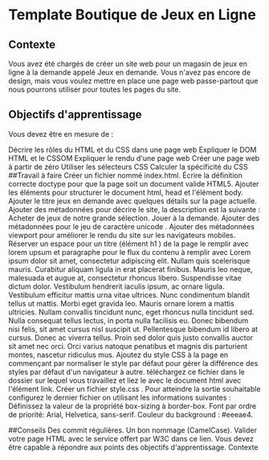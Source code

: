 #  Template Boutique de Jeux en Ligne
## Contexte
Vous avez été chargés de créer un site web pour un magasin de jeux en ligne à la demande appelé Jeux en demande. Vous n'avez pas encore de design, mais vous voulez mettre en place une page web passe-partout que nous pourrons utiliser pour toutes les pages du site.

## Objectifs d'apprentissage
Vous devez être en mesure de :

Décrire les rôles du HTML et du CSS dans une page web
Expliquer le DOM HTML et le CSSOM
Expliquer le rendu d'une page web
Créer une page web à partir de zéro
Utiliser les sélecteurs CSS
Calculer la spécificité du CSS
##Travail à faire
Créer un fichier nommé index.html.
Écrire la définition correcte doctype pour que la page soit un document valide HTML5.
Ajouter les éléments pour structurer le document html, head et l'élément body.
Ajouter le titre jeux en demande avec quelques détails sur la page actuelle.
Ajouter des métadonnées pour décrire le site, la description est la suivante : Acheter de jeux de notre grande sélection. Jouer à la demande.
Ajouter des métadonnées pour le jeu de caractère unicode .
Ajouter des métadonnées viewport pour améliorer le rendu du site sur les navigateurs mobiles.
Réserver un espace pour un titre (élément h1 ) de la page le remplir avec lorem upsum et paragraphe pour le flux du contenu à remplir avec Lorem ipsum dolor sit amet, consectetur adipiscing elit. Nullam quis scelerisque mauris. Curabitur aliquam ligula in erat placerat finibus. Mauris leo neque, malesuada et augue at, consectetur rhoncus libero. Suspendisse vitae dictum dolor. Vestibulum hendrerit iaculis ipsum, ac ornare ligula. Vestibulum efficitur mattis urna vitae ultrices. Nunc condimentum blandit tellus ut mattis. Morbi eget gravida leo. Mauris ornare lorem a mattis ultricies. Nullam convallis tincidunt nunc, eget rhoncus nulla tincidunt sed. Nulla consequat tellus lectus, in porta nulla facilisis eu. Donec bibendum nisi felis, sit amet cursus nisl suscipit ut. Pellentesque bibendum id libero at cursus. Donec ac viverra tellus. Proin sed dolor quis justo convallis auctor sit amet nec orci. Orci varius natoque penatibus et magnis dis parturient montes, nascetur ridiculus mus.
Ajoutez du style CSS à la page en commençant par normaliser le style par défaut pour gérer la différence des styles par défaut d'un navigateur à autre. téléchargez ce fichier dans le dossier sur lequel vous travaillez et liez le avec le document html avec l'élément link.
Créer un fichier style.css .
Pour atteindre la sortie souhaitable configurez le dernier fichier on utilisant les informations suivantes :
Définissez la valeur de la propriété box-sizing à border-box.
Font par ordre de priorité: Arial, Helvetica, sans-serif.
Couleur du background : #eeeae4.



##Conseils
Des commit régulières.
Un bon nommage (CamelCase).
Valider votre page HTML avec le service offert par W3C dans ce lien.
Vous devez être capable à répondre aux points des objectifs d'apprentissage.
Contexte
